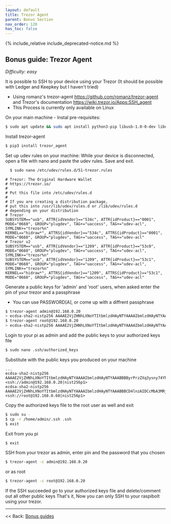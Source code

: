 ```yaml
---
layout: default
title: Trezor Agent
parent: Bonus Section
nav_order: 120
has_toc: false
---
```

{% include_relative include_deprecated-notice.md %}

## Bonus guide: Trezor Agent

*Difficulty: easy*

It is possible to SSH to your device using your Trezor (It should be possible with Ledger and Keepkey but I haven't tried)

* Using romanz's trezor-agent https://github.com/romanz/trezor-agent and Trezor's documentation https://wiki.trezor.io/Apps:SSH_agent
* This Process is currently only available on Linux

On your main machine -
Instal pre-requisites:
  ```sh
  $ sudo apt update && sudo apt install python3-pip libusb-1.0-0-dev libudev-dev pinentry-curses
  ```
Install trezor-agent
  ```sh
  $ pip3 install trezor_agent
  ```
Set up udev rules on your machine: While your device is disconnected, open a file with nano and paste the udev rules. Save and exit.
```sh
  $ sudo nano /etc/udev/rules.d/51-trezor.rules
```
```
# Trezor: The Original Hardware Wallet
# https://trezor.io/
#
# Put this file into /etc/udev/rules.d
#
# If you are creating a distribution package,
# put this into /usr/lib/udev/rules.d or /lib/udev/rules.d
# depending on your distribution
# Trezor
SUBSYSTEM=="usb", ATTR{idVendor}=="534c", ATTR{idProduct}=="0001", MODE="0660", GROUP="plugdev", TAG+="uaccess", TAG+="udev-acl", SYMLINK+="trezor%n"
KERNEL=="hidraw*", ATTRS{idVendor}=="534c", ATTRS{idProduct}=="0001", MODE="0660", GROUP="plugdev", TAG+="uaccess", TAG+="udev-acl"
# Trezor v2
SUBSYSTEM=="usb", ATTR{idVendor}=="1209", ATTR{idProduct}=="53c0", MODE="0660", GROUP="plugdev", TAG+="uaccess", TAG+="udev-acl", SYMLINK+="trezor%n"
SUBSYSTEM=="usb", ATTR{idVendor}=="1209", ATTR{idProduct}=="53c1", MODE="0660", GROUP="plugdev", TAG+="uaccess", TAG+="udev-acl", SYMLINK+="trezor%n"
KERNEL=="hidraw*", ATTRS{idVendor}=="1209", ATTRS{idProduct}=="53c1", MODE="0660", GROUP="plugdev", TAG+="uaccess", TAG+="udev-acl"
```
Generate a public keys for 'admin' and 'root' users, when asked enter the pin of your trezor and a passphrase
* You can use PASSWORD[A], or come up with a diffrent passphrase
```sh
$ trezor-agent admin@192.168.0.20
> ecdsa-sha2-nistp256 AAAAE2VjZHNhLXNoYTItbmlzdHAyNTYAAAAIbmlzdHAyNTYAAABBBByrPrzZXq3ysny74YhYC3AQLBEx7ocjG7oy3C0r+dYui772sOxjDjTj+Ra+Pi7tDjO+m0kcfiMcRjxbB9eF/dg= <ssh://admin@192.168.0.20|nist256p1>
$ trezor-agent root@192.168.0.20
> ecdsa-sha2-nistp256 AAAAE2VjZHNhLXNoYTItbmlzdHAyNTYAAAAIbmlzdHAyNTYAAABBBCD4lnzAIDCcMbA3MRjBALsAl4oQf2A1ILYyC/HtB6MeyPo5znrfuxcRdSSPHQ3AuN3/i7taZB2uZukPxZ+zbLA= <ssh://root@192.168.0.60|nist256p1>
```
Login to your pi as admin and add the public keys to your authorized keys file
```sh
$ sudo nano .ssh/authorized_keys
```
Substitute with the public keys you produced on your machine
```
...
ecdsa-sha2-nistp256 AAAAE2VjZHNhLXNoYTItbmlzdHAyNTYAAAAIbmlzdHAyNTYAAABBBByrPrzZXq3ysny74YhYC3AQLBEx7ocjG7oy3C0r+dYui772sOxjDjTj+Ra+Pi7tDjO+m0kcfiMcRjxbB9eF/dg= <ssh://admin@192.168.0.20|nist256p1>
ecdsa-sha2-nistp256 AAAAE2VjZHNhLXNoYTItbmlzdHAyNTYAAAAIbmlzdHAyNTYAAABBBCD4lnzAIDCcMbA3MRjBALsAl4oQf2A1ILYyC/HtB6MeyPo5znrfuxcRdSSPHQ3AuN3/i7taZB2uZukPxZ+zbLA= <ssh://root@192.168.0.60|nist256p1>
```
Copy the authorized keys file to the root user as well and exit
```sh
$ sudo su -
$ cp -r /home/admin/.ssh .ssh
$ exit
```
Exit from you pi
```sh
$ exit
```
SSH from your trezor as admin, enter pin and the password that you chosen
```sh
$ trezor-agent -c admin@192.168.0.20
```
or as root
```sh
$ trezor-agent -c root@192.168.0.20
```
If the SSH succeeded go to your authorized keys file and delete/comment out all other public keys
That's it, Now you can only SSH to your raspibolt using your trezor.





------

<< Back: [Bonus guides](raspibolt_60_bonus.md)
